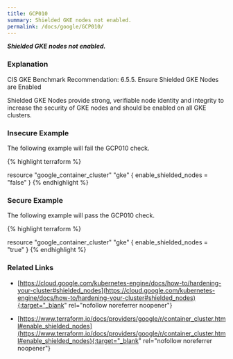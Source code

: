 ```yaml
---
title: GCP010
summary: Shielded GKE nodes not enabled.
permalink: /docs/google/GCP010/
---
```


***Shielded GKE nodes not enabled.***

### Explanation


CIS GKE Benchmark Recommendation: 6.5.5. Ensure Shielded GKE Nodes are Enabled

Shielded GKE Nodes provide strong, verifiable node identity and integrity to increase the security of GKE nodes and should be enabled on all GKE clusters.



### Insecure Example

The following example will fail the GCP010 check.

{% highlight terraform %}

resource "google_container_cluster" "gke" {
	enable_shielded_nodes = "false"
}
{% endhighlight %}



### Secure Example

The following example will pass the GCP010 check.

{% highlight terraform %}

resource "google_container_cluster" "gke" {
	enable_shielded_nodes = "true"
}
{% endhighlight %}


### Related Links


- [https://cloud.google.com/kubernetes-engine/docs/how-to/hardening-your-cluster#shielded_nodes](https://cloud.google.com/kubernetes-engine/docs/how-to/hardening-your-cluster#shielded_nodes){:target="_blank" rel="nofollow noreferrer noopener"}

- [https://www.terraform.io/docs/providers/google/r/container_cluster.html#enable_shielded_nodes](https://www.terraform.io/docs/providers/google/r/container_cluster.html#enable_shielded_nodes){:target="_blank" rel="nofollow noreferrer noopener"}

